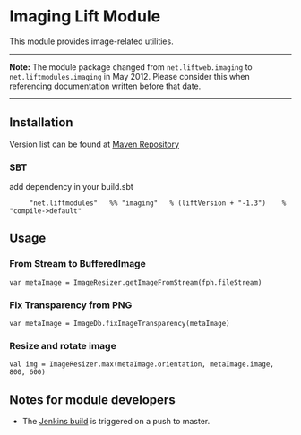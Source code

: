 # Imaging Lift Module

This module provides image-related utilities.

---

**Note:** The module package changed from `net.liftweb.imaging` to `net.liftmodules.imaging` in May 2012.  Please consider this when referencing documentation written before that date.


---

## Installation

Version list can be found at [Maven Repository](http://repo1.maven.org/maven2/net/liftmodules/)

### SBT

add dependency in your build.sbt

         "net.liftmodules"   %% "imaging"   % (liftVersion + "-1.3")    % "compile->default"

## Usage

### From Stream to BufferedImage

	var metaImage = ImageResizer.getImageFromStream(fph.fileStream)

### Fix Transparency from PNG

	var metaImage = ImageDb.fixImageTransparency(metaImage)

### Resize and rotate image

	val img = ImageResizer.max(metaImage.orientation, metaImage.image, 800, 600)

## Notes for module developers

* The [Jenkins build](https://liftmodules.ci.cloudbees.com/job/imaging/) is triggered on a push to master.

